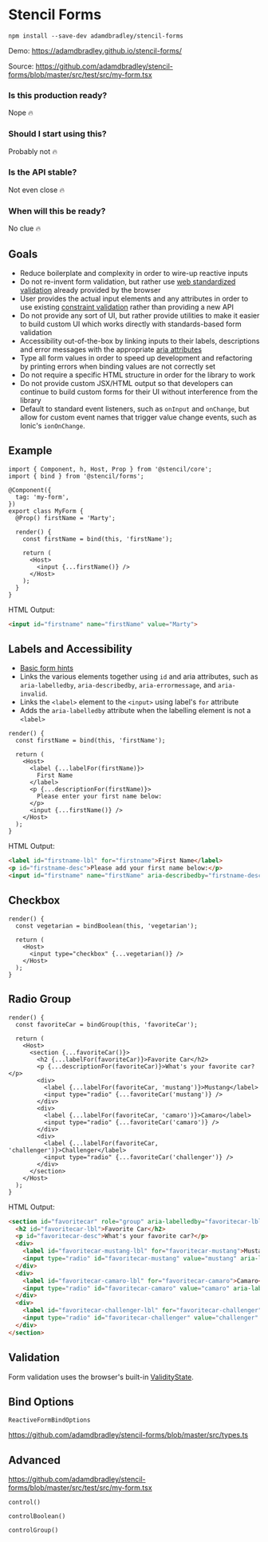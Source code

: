 # Stencil Forms

    npm install --save-dev adamdbradley/stencil-forms

Demo: https://adamdbradley.github.io/stencil-forms/

Source: https://github.com/adamdbradley/stencil-forms/blob/master/src/test/src/my-form.tsx

### Is this production ready?

Nope 🔥

### Should I start using this?

Probably not 🔥

### Is the API stable?

Not even close 🔥

### When will this be ready?

No clue 🔥

## Goals

- Reduce boilerplate and complexity in order to wire-up reactive inputs
- Do not re-invent form validation, but rather use [web standardized validation](https://developer.mozilla.org/en-US/docs/Web/API/ValidityState) already provided by the browser
- User provides the actual input elements and any attributes in order to use existing [constraint validation](https://developer.mozilla.org/en-US/docs/Web/Guide/HTML/HTML5/Constraint_validation) rather than providing a new API
- Do not provide any sort of UI, but rather provide utilities to make it easier to build custom UI which works directly with standards-based form validation
- Accessibility out-of-the-box by linking inputs to their labels, descriptions and error messages with the appropriate [aria attributes](https://developer.mozilla.org/en-US/docs/Web/Accessibility/ARIA/forms/Basic_form_hints)
- Type all form values in order to speed up development and refactoring by printing errors when binding values are not correctly set
- Do not require a specific HTML structure in order for the library to work
- Do not provide custom JSX/HTML output so that developers can continue to build custom forms for their UI without interference from the library
- Default to standard event listeners, such as `onInput` and `onChange`, but allow for custom event names that trigger value change events, such as Ionic's `ionOnChange`.



## Example

```tsx
import { Component, h, Host, Prop } from '@stencil/core';
import { bind } from '@stencil/forms';

@Component({
  tag: 'my-form',
})
export class MyForm {
  @Prop() firstName = 'Marty';

  render() {
    const firstName = bind(this, 'firstName');

    return (
      <Host>
        <input {...firstName()} />
      </Host>
    );
  }
}
```

HTML Output:

```html
<input id="firstname" name="firstName" value="Marty">
```

## Labels and Accessibility

- [Basic form hints](https://developer.mozilla.org/en-US/docs/Web/Accessibility/ARIA/forms/Basic_form_hints)
- Links the various elements together using `id` and aria attributes, such as `aria-labelledby`, `aria-describedby`, `aria-errormessage`, and `aria-invalid`.
- Links the `<label>` element to the `<input>` using label's `for` attribute
- Adds the `aria-labelledby` attribute when the labelling element is not a `<label>`

```tsx
render() {
  const firstName = bind(this, 'firstName');

  return (
    <Host>
      <label {...labelFor(firstName)}>
        First Name
      </label>
      <p {...descriptionFor(firstName)}>
        Please enter your first name below:
      </p>
      <input {...firstName()} />
    </Host>
  );
}
```

HTML Output:

```html
<label id="firstname-lbl" for="firstname">First Name</label>
<p id="firstname-desc">Please add your first name below:</p>
<input id="firstname" name="firstName" aria-describedby="firstname-desc" aria-labelledby="firstname-lbl" value="Marty">
```

## Checkbox

```tsx
render() {
  const vegetarian = bindBoolean(this, 'vegetarian');

  return (
    <Host>
      <input type="checkbox" {...vegetarian()} />
    </Host>
  );
}
```

## Radio Group

```tsx
render() {
  const favoriteCar = bindGroup(this, 'favoriteCar');

  return (
    <Host>
      <section {...favoriteCar()}>
        <h2 {...labelFor(favoriteCar)}>Favorite Car</h2>
        <p {...descriptionFor(favoriteCar)}>What's your favorite car?</p>
        <div>
          <label {...labelFor(favoriteCar, 'mustang')}>Mustang</label>
          <input type="radio" {...favoriteCar('mustang')} />
        </div>
        <div>
          <label {...labelFor(favoriteCar, 'camaro')}>Camaro</label>
          <input type="radio" {...favoriteCar('camaro')} />
        </div>
        <div>
          <label {...labelFor(favoriteCar, 'challenger')}>Challenger</label>
          <input type="radio" {...favoriteCar('challenger')} />
        </div>
      </section>
    </Host>
  );
}
```

HTML Output:

```html
<section id="favoritecar" role="group" aria-labelledby="favoritecar-lbl" aria-describedby="favoritecar-desc">
  <h2 id="favoritecar-lbl">Favorite Car</h2>
  <p id="favoritecar-desc">What's your favorite car?</p>
  <div>
    <label id="favoritecar-mustang-lbl" for="favoritecar-mustang">Mustang</label>
    <input type="radio" id="favoritecar-mustang" value="mustang" aria-labelledby="favoritecar-mustang-lbl">
  </div>
  <div>
    <label id="favoritecar-camaro-lbl" for="favoritecar-camaro">Camaro</label>
    <input type="radio" id="favoritecar-camaro" value="camaro" aria-labelledby="favoritecar-camaro-lbl">
  </div>
  <div>
    <label id="favoritecar-challenger-lbl" for="favoritecar-challenger">Challenger</label>
    <input type="radio" id="favoritecar-challenger" value="challenger" aria-labelledby="favoritecar-challenger-lbl">
  </div>
</section>
```

## Validation

Form validation uses the browser's built-in [ValidityState](https://developer.mozilla.org/en-US/docs/Web/API/ValidityState).

## Bind Options

`ReactiveFormBindOptions`

https://github.com/adamdbradley/stencil-forms/blob/master/src/types.ts


## Advanced

https://github.com/adamdbradley/stencil-forms/blob/master/src/test/src/my-form.tsx

`control()`

`controlBoolean()`

`controlGroup()`
